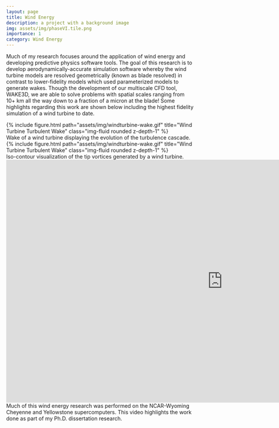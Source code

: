 ```yaml
---
layout: page
title: Wind Energy
description: a project with a background image
img: assets/img/phaseVI.tile.png
importance: 1
category: Wind Energy
---
```


Much of my research focuses around the application of wind energy and developing predictive physics software tools.
The goal of this research is to develop aerodynamically-accurate simulation software whereby the wind turbine models 
are resolved geometrically (known as blade resolved) in contrast to lower-fidelity models which used parameterized models 
to generate wakes. Though the development of our multiscale CFD tool, WAKE3D, we are able to solve problems with spatial scales 
ranging from 10+ km all the way down to a fraction of a micron at the blade! Some highlights regarding this work are shown below 
including the highest fidelity simulation of a wind turbine to date.

<div class="row">
    <div class="col-sm mt-3 mt-md-0">
        {% include figure.html path="assets/img/windturbine-wake.gif" title="Wind Turbine Turbulent Wake" class="img-fluid rounded z-depth-1" %}
    </div>
</div>
<div class="caption">
    Wake of a wind turbine displaying the evolution of the turbulence cascade.
</div>

<div class="row">
    <div class="col-sm mt-3 mt-md-0">
        {% include figure.html path="assets/img/windturbine-wake.gif" title="Wind Turbine Turbulent Wake" class="img-fluid rounded z-depth-1" %}
    </div>
</div>
<div class="caption">
    Iso-contour visualization of the tip vortices generated by a wind turbine.
</div>


<div class="row">
    <div class="col-sm mt-3 mt-md-0">
       <iframe width="1160" height="652" src="https://www.youtube.com/embed/NHNL5JRQnHQ?rel=0" frameborder="0" allow="autoplay; encrypted-media" allowfullscreen></iframe>
    </div>
</div>
<div class="caption">
    Much of this wind energy research was performed on the NCAR-Wyoming Cheyenne and Yellowstone supercomputers. This video highlights the work done as part of my Ph.D. dissertation research.
</div>
